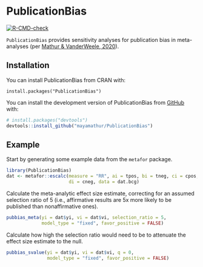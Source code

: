 # PublicationBias

<!-- badges: start -->
  [![R-CMD-check](https://github.com/mayamathur/PublicationBias/actions/workflows/R-CMD-check.yaml/badge.svg)](https://github.com/mayamathur/PublicationBias/actions/workflows/R-CMD-check.yaml)
<!-- badges: end -->

`PublicationBias` provides sensitivity analyses for publication bias in meta-analyses (per [Mathur & VanderWeele, 2020](https://osf.io/s9dp6)).

## Installation

You can install PublicationBias from CRAN with:
```
install.packages("PublicationBias")
```

You can install the development version of PublicationBias from [GitHub](https://github.com/) with:
``` r
# install.packages("devtools")
devtools::install_github("mayamathur/PublicationBias")
```

## Example

Start by generating some example data from the `metafor` package.

``` r
library(PublicationBias)
dat <- metafor::escalc(measure = "RR", ai = tpos, bi = tneg, ci = cpos,
                       di = cneg, data = dat.bcg)
```

Calculate the meta-analytic effect size estimate, correcting for an assumed
selection ratio of 5 (i.e., affirmative results are 5x more likely to be
published than nonaffirmative ones).

``` r
pubbias_meta(yi = dat$yi, vi = dat$vi, selection_ratio = 5,
             model_type = "fixed", favor_positive = FALSE)
```

Calculate how high the selection ratio would need to be to attenuate the effect
size estimate to the null.

``` r
pubbias_svalue(yi = dat$yi, vi = dat$vi, q = 0,
               model_type = "fixed", favor_positive = FALSE)
```
